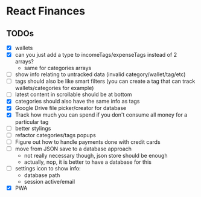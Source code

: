 # React Finances

## TODOs

- [x] wallets
- [x] can you just add a type to incomeTags/expenseTags instead of 2 arrays?
  - same for categories arrays
- [ ] show info relating to untracked data (invalid category/wallet/tag/etc)
- [ ] tags should also be like smart filters (you can create a tag that can track wallets/categories for example)
- [ ] latest content in scrollable should be at bottom
- [x] categories should also have the same info as tags
- [x] Google Drive file picker/creator for database
- [x] Track how much you can spend if you don't consume all money for a particular tag
- [ ] better stylings
- [ ] refactor categories/tags popups
- [ ] Figure out how to handle payments done with credit cards
- [ ] move from JSON save to a database approach
  - not really necessary though, json store should be enough
  - actually, nop, it is better to have a database for this
- [ ] settings icon to show info:
  - database path
  - session active/email
- [x] PWA
